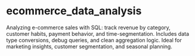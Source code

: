 # ecommerce_data_analysis
Analyzing e-commerce sales with SQL: track revenue by category, customer habits, payment behavior, and time-segmentation. Includes data type conversions, debug queries, and clean aggregation logic. Ideal for marketing insights, customer segmentation, and seasonal planning.
